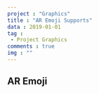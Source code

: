 ```yaml
---
project : "Graphics"
title : "AR Emoji Supports"
data : 2019-01-01
tag : 
 - Project Graphics
comments : true
img : ""
---
```


## AR Emoji 
